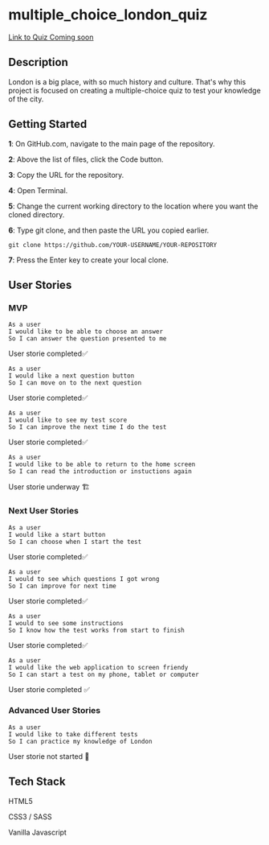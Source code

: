 <h1>multiple_choice_london_quiz</h1>

<a href=''>Link to Quiz Coming soon</a>

<h2>Description</h2>
<p>London is a big place, with so much history and culture. That's why this project is focused on creating a multiple-choice quiz to test your knowledge of the city.</p>

<h2>Getting Started</h2>

<p><b>1</b>: On GitHub.com, navigate to the main page of the repository.</p>

<p><b>2</b>: Above the list of files, click the Code button.</p>

<p><b>3</b>: Copy the URL for the repository.</p>

<p><b>4</b>: Open Terminal.</p>

<p><b>5</b>: Change the current working directory to the location where you want the cloned directory.</p>

<p><b>6</b>: Type git clone, and then paste the URL you copied earlier.</p>

```
git clone https://github.com/YOUR-USERNAME/YOUR-REPOSITORY
```

<p><b>7</b>: Press the Enter key to create your local clone.</p>

<h2>User Stories</h2>

<h3>MVP</h3>

```
As a user
I would like to be able to choose an answer
So I can answer the question presented to me
```
<p>User storie completed✅</p>

```
As a user
I would like a next question button 
So I can move on to the next question
```
<p>User storie completed✅</p>

```
As a user 
I would like to see my test score
So I can improve the next time I do the test
```
<p>User storie completed✅</p>

```
As a user 
I would like to be able to return to the home screen
So I can read the introduction or instuctions again
```
<p>User storie underway 🏗</p>

<h3>Next User Stories</h3>

```
As a user 
I would like a start button
So I can choose when I start the test
```
<p>User storie completed✅</p>

```
As a user 
I would to see which questions I got wrong 
So I can improve for next time
```
<p>User storie completed✅</p>

```
As a user 
I would to see some instructions
So I know how the test works from start to finish
```
<p>User storie completed✅</p>

```
As a user 
I would like the web application to screen friendy 
So I can start a test on my phone, tablet or computer
```
<p>User storie completed ✅</p>

<h3>Advanced User Stories</h3>

```
As a user 
I would like to take different tests
So I can practice my knowledge of London
```
<p>User storie not started 🛑</p>

<h2>Tech Stack</h2>

<p>HTML5</p>
<p>CSS3 / SASS</p>
<p>Vanilla Javascript</p>


